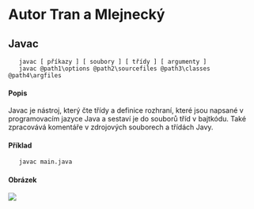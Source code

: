 # Autor Tran a Mlejnecký

## Javac
```
   javac [ příkazy ] [ soubory ] [ třídy ] [ argumenty ]
   javac @path1\options @path2\sourcefiles @path3\classes @path4\argfiles
```

#### Popis
Javac je nástroj, který čte třídy a definice rozhraní, které jsou napsané v programovacím jazyce Java a sestaví je do souborů tříd v bajtkódu. Také zpracovává komentáře v zdrojových souborech a třídách Javy.

#### Příklad
```bash
   javac main.java
```

#### Obrázek


<img src="https://media.geeksforgeeks.org/wp-content/uploads/20190521075104/Screenshot-2019-05-21-at-7.50.21-AM.png">
